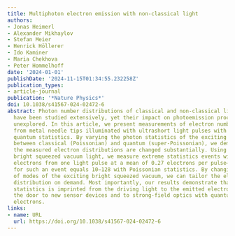 ```yaml
---
title: Multiphoton electron emission with non-classical light
authors:
- Jonas Heimerl
- Alexander Mikhaylov
- Stefan Meier
- Henrick Höllerer
- Ido Kaminer
- Maria Chekhova
- Peter Hommelhoff
date: '2024-01-01'
publishDate: '2024-11-15T01:34:55.232258Z'
publication_types:
- article-journal
publication: '*Nature Physics*'
doi: 10.1038/s41567-024-02472-6
abstract: Photon number distributions of classical and non-classical light sources
  have been studied extensively, yet their impact on photoemission processes is largely
  unexplored. In this article, we present measurements of electron number distributions
  from metal needle tips illuminated with ultrashort light pulses with various photon
  quantum statistics. By varying the photon statistics of the exciting light field
  between classical (Poissonian) and quantum (super-Poissonian), we demonstrate that
  the measured electron distributions are changed substantially. Using single-mode
  bright squeezed vacuum light, we measure extreme statistics events with up to 65
  electrons from one light pulse at a mean of 0.27 electrons per pulse—the likelihood
  for such an event equals 10−128 with Poissonian statistics. By changing the number
  of modes of the exciting bright squeezed vacuum, we can tailor the electron number
  distribution on demand. Most importantly, our results demonstrate that the photon
  statistics is imprinted from the driving light to the emitted electrons, opening
  the door to new sensor devices and to strong-field optics with quantum light and
  electrons.
links:
- name: URL
  url: https://doi.org/10.1038/s41567-024-02472-6
---
```


